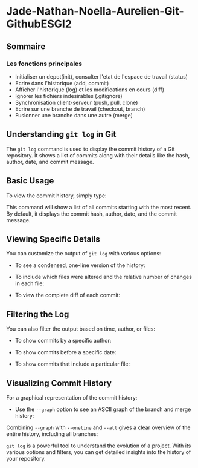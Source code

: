 # Jade-Nathan-Noella-Aurelien-Git-GithubESGI2

## Sommaire
### Les fonctions principales
- Initialiser un depot(init), consulter l'etat de l'espace de travail (status)
- Ecrire dans l'historique (add, commit)
- Afficher l'historique (log) et les modifications en cours (diff) 
- Ignorer les fichiers indesirables (.gitignore)
- Synchronisation client-serveur (push, pull, clone)
- Ecrire sur une branche de travail (checkout, branch)
- Fusionner une branche dans une autre (merge)

## Understanding `git log` in Git

The `git log` command is used to display the commit history of a Git repository. It shows a list of commits along with their details like the hash, author, date, and commit message.

## Basic Usage

To view the commit history, simply type:

This command will show a list of all commits starting with the most recent. By default, it displays the commit hash, author, date, and the commit message.

## Viewing Specific Details

You can customize the output of `git log` with various options:

- To see a condensed, one-line version of the history:

- To include which files were altered and the relative number of changes in each file:

- To view the complete diff of each commit:

## Filtering the Log

You can also filter the output based on time, author, or files:

- To show commits by a specific author:

- To show commits before a specific date:

- To show commits that include a particular file:

## Visualizing Commit History

For a graphical representation of the commit history:

- Use the `--graph` option to see an ASCII graph of the branch and merge history:

Combining `--graph` with `--oneline` and `--all` gives a clear overview of the entire history, including all branches:

`git log` is a powerful tool to understand the evolution of a project. With its various options and filters, you can get detailed insights into the history of your repository.
